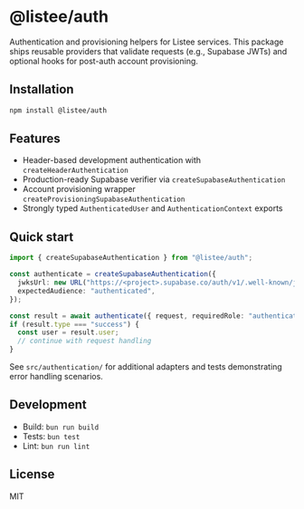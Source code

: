 # @listee/auth

Authentication and provisioning helpers for Listee services. This package ships reusable providers that validate requests (e.g., Supabase JWTs) and optional hooks for post-auth account provisioning.

## Installation

```bash
npm install @listee/auth
```

## Features

- Header-based development authentication with `createHeaderAuthentication`
- Production-ready Supabase verifier via `createSupabaseAuthentication`
- Account provisioning wrapper `createProvisioningSupabaseAuthentication`
- Strongly typed `AuthenticatedUser` and `AuthenticationContext` exports

## Quick start

```ts
import { createSupabaseAuthentication } from "@listee/auth";

const authenticate = createSupabaseAuthentication({
  jwksUrl: new URL("https://<project>.supabase.co/auth/v1/.well-known/jwks.json"),
  expectedAudience: "authenticated",
});

const result = await authenticate({ request, requiredRole: "authenticated" });
if (result.type === "success") {
  const user = result.user;
  // continue with request handling
}
```

See `src/authentication/` for additional adapters and tests demonstrating error handling scenarios.

## Development

- Build: `bun run build`
- Tests: `bun test`
- Lint: `bun run lint`

## License

MIT
